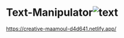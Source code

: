# Text-Manipulator![text](https://user-images.githubusercontent.com/95023008/217693251-8ab1dd98-c2b9-4fc2-8f69-58f9a4af9a4c.gif)
https://creative-maamoul-d4d641.netlify.app/
